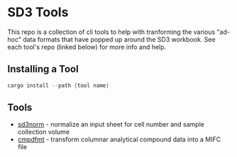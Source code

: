 # SD3 Tools
This repo is a collection of cli tools to help with tranforming the various "ad-hoc" data formats that have popped up around the SD3 workbook. See each tool's repo (linked below) for more info and help.

## Installing a Tool
```rust
cargo install --path {tool name}
```

## Tools
* [sd3norm](/sd3norm/) - normalize an input sheet for cell number and sample collection volume
* [cmpdfmt](/cmpdfmt/) - transform columnar analytical compound data into a MIFC file
